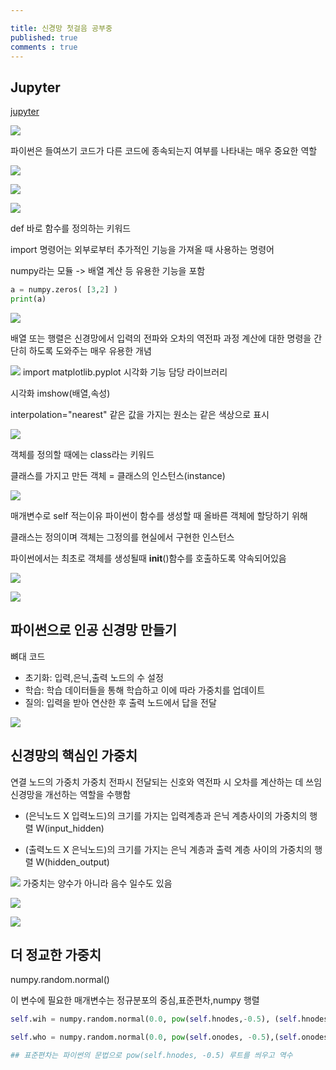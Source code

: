 ```yaml
---

title: 신경망 첫걸음 공부중
published: true
comments : true
---
```



## Jupyter
[jupyter]((https://aws.amazon.com/ko/route53/))




![](/assets/imgs/2017/11/26/20171126_01.png)

파이썬은 들여쓰기
코드가 다른 코드에 종속되는지 여부를 나타내는 매우 중요한 역할


![](/assets/imgs/2017/11/26/20171126_02.png)

![](/assets/imgs/2017/11/26/20171126_03.png)

![](/assets/imgs/2017/11/26/20171126_04.png)

def 바로 함수를 정의하는 키워드

import 명령어는 외부로부터 추가적인 기능을 가져올 때 사용하는 명령어

numpy라는 모듈 -> 배열 계산 등 유용한 기능을 포함

``` python
a = numpy.zeros( [3,2] )
print(a)

```

![](/assets/imgs/2017/11/26/20171126_05.png)

배열 또는 행렬은 신경망에서 입력의 전파와 오차의 역전파 과정
계산에 대한 명령을 간단히 하도록 도와주는 매우 유용한 개념



![](/assets/imgs/2017/11/26/20171126_06.png)
import matplotlib.pyplot 시각화 기능 담당 라이브러리

시각화 imshow(배열,속성)

interpolation="nearest"
같은 값을 가지는 원소는 같은 색상으로 표시


![](/assets/imgs/2017/11/26/20171126_07.png)

객체를 정의할 때에는 class라는 키워드 

클래스를 가지고 만든 객체 = 클래스의 인스턴스(instance)


![](/assets/imgs/2017/11/26/20171126_08.png)

매개변수로 self 적는이유 파이썬이 함수를 생성할 때
올바른 객체에 할당하기 위해

클래스는 정의이며 객체는 그정의를 현실에서 구현한 인스턴스


파이썬에서는 최초로 객체를 생성될때 
__init__()함수를 호출하도록 약속되어있음 


![](/assets/imgs/2017/11/26/20171126_09.png)


![](/assets/imgs/2017/11/26/20171126_10.png)


## 파이썬으로 인공 신경망 만들기

뼈대 코드 
- 초기화: 입력,은닉,출력 노드의 수 설정
- 학습: 학습 데이터들을 통해 학습하고 이에 따라 가중치를 업데이트 
- 질의: 입력을 받아 연산한 후 출력 노드에서 답을 전달

![](/assets/imgs/2017/11/26/20171126_11.png)

## 신경망의 핵심인 가중치
연결 노드의 가중치 
가중치 전파시 전달되는 신호와 역전파 시 오차를 계산하는 데 쓰임 
신경망을 개선하는 역할을 수행함

- (은닉노드 X 입력노드)의 크기를 가지는 입력계층과 은닉 계층사이의 가중치의 행렬 W(input_hidden)

- (출력노드 X 은닉노드)의 크기를 가지는 은닉 계층과 출력 계층 사이의 가중치의 행렬 W(hidden_output)

![](/assets/imgs/2017/11/26/20171126_12.png)
가중치는 양수가 아니라 음수 일수도 있음

![](/assets/imgs/2017/11/26/20171126_13.png)


![](/assets/imgs/2017/11/26/20171126_14.png)

## 더 정교한 가중치

numpy.random.normal() 

이 변수에 필요한 매개변수는 정규분포의 중심,표준편차,numpy 행렬 

``` python
self.wih = numpy.random.normal(0.0, pow(self.hnodes,-0.5), (self.hnodes,self.inodes))

self.who = numpy.random.normal(0.0, pow(self.onodes, -0.5),(self.onodes,self.hnodes))

## 표준편차는 파이썬의 문법으로 pow(self.hnodes, -0.5) 루트를 씌우고 역수

```



